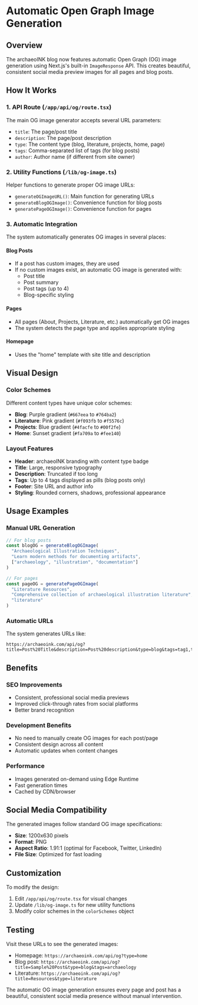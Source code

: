 # Automatic Open Graph Image Generation

## Overview
The archaeoINK blog now features automatic Open Graph (OG) image generation using Next.js's built-in `ImageResponse` API. This creates beautiful, consistent social media preview images for all pages and blog posts.

## How It Works

### 1. API Route (`/app/api/og/route.tsx`)
The main OG image generator accepts several URL parameters:
- `title`: The page/post title
- `description`: The page/post description
- `type`: The content type (blog, literature, projects, home, page)
- `tags`: Comma-separated list of tags (for blog posts)
- `author`: Author name (if different from site owner)

### 2. Utility Functions (`/lib/og-image.ts`)
Helper functions to generate proper OG image URLs:
- `generateOGImageURL()`: Main function for generating URLs
- `generateBlogOGImage()`: Convenience function for blog posts
- `generatePageOGImage()`: Convenience function for pages

### 3. Automatic Integration
The system automatically generates OG images in several places:

#### Blog Posts
- If a post has custom images, they are used
- If no custom images exist, an automatic OG image is generated with:
  - Post title
  - Post summary
  - Post tags (up to 4)
  - Blog-specific styling

#### Pages
- All pages (About, Projects, Literature, etc.) automatically get OG images
- The system detects the page type and applies appropriate styling

#### Homepage
- Uses the "home" template with site title and description

## Visual Design

### Color Schemes
Different content types have unique color schemes:

- **Blog**: Purple gradient (`#667eea` to `#764ba2`)
- **Literature**: Pink gradient (`#f093fb` to `#f5576c`) 
- **Projects**: Blue gradient (`#4facfe` to `#00f2fe`)
- **Home**: Sunset gradient (`#fa709a` to `#fee140`)

### Layout Features
- **Header**: archaeoINK branding with content type badge
- **Title**: Large, responsive typography
- **Description**: Truncated if too long
- **Tags**: Up to 4 tags displayed as pills (blog posts only)
- **Footer**: Site URL and author info
- **Styling**: Rounded corners, shadows, professional appearance

## Usage Examples

### Manual URL Generation
```typescript
// For blog posts
const blogOG = generateBlogOGImage(
  "Archaeological Illustration Techniques",
  "Learn modern methods for documenting artifacts",
  ["archaeology", "illustration", "documentation"]
)

// For pages
const pageOG = generatePageOGImage(
  "Literature Resources",
  "Comprehensive collection of archaeological illustration literature",
  "literature"
)
```

### Automatic URLs
The system generates URLs like:
```
https://archaeoink.com/api/og?title=Post%20Title&description=Post%20description&type=blog&tags=tag1,tag2
```

## Benefits

### SEO Improvements
- Consistent, professional social media previews
- Improved click-through rates from social platforms
- Better brand recognition

### Development Benefits
- No need to manually create OG images for each post/page
- Consistent design across all content
- Automatic updates when content changes

### Performance
- Images generated on-demand using Edge Runtime
- Fast generation times
- Cached by CDN/browser

## Social Media Compatibility
The generated images follow standard OG image specifications:
- **Size**: 1200x630 pixels
- **Format**: PNG
- **Aspect Ratio**: 1.91:1 (optimal for Facebook, Twitter, LinkedIn)
- **File Size**: Optimized for fast loading

## Customization
To modify the design:
1. Edit `/app/api/og/route.tsx` for visual changes
2. Update `/lib/og-image.ts` for new utility functions
3. Modify color schemes in the `colorSchemes` object

## Testing
Visit these URLs to see the generated images:
- Homepage: `https://archaeoink.com/api/og?type=home`
- Blog post: `https://archaeoink.com/api/og?title=Sample%20Post&type=blog&tags=archaeology`
- Literature: `https://archaeoink.com/api/og?title=Resources&type=literature`

The automatic OG image generation ensures every page and post has a beautiful, consistent social media presence without manual intervention.
